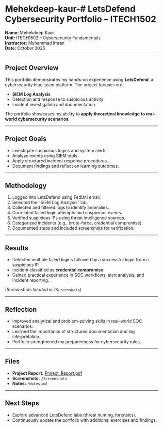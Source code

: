 # Mehekdeep-kaur-# LetsDefend Cybersecurity Portfolio – ITECH1502

**Name:** Mehekdeep Kaur  
**Unit:** ITECH1502 – Cybersecurity Fundamentals  
**Instructor:** Muhammad Imran  
**Date:** October 2025  

---

## Project Overview
This portfolio demonstrates my hands-on experience using **LetsDefend**, a cybersecurity blue-team platform. The project focuses on:

- **SIEM Log Analysis**
- Detection and response to suspicious activity
- Incident investigation and documentation

The portfolio showcases my ability to **apply theoretical knowledge to real-world cybersecurity scenarios**.

---

## Project Goals
- Investigate suspicious logins and system alerts.  
- Analyze events using SIEM tools.  
- Apply structured incident response procedures.  
- Document findings and reflect on learning outcomes.

---

## Methodology
1. Logged into LetsDefend using FedUni email.  
2. Selected the “SIEM Log Analysis” lab.  
3. Collected and filtered logs to identify anomalies.  
4. Correlated failed login attempts and suspicious events.  
5. Verified suspicious IPs using threat intelligence sources.  
6. Categorized incidents (e.g., brute-force, credential compromise).  
7. Documented steps and included screenshots for verification.

---

## Results
- Detected multiple failed logins followed by a successful login from a suspicious IP.  
- Incident classified as **credential compromise**.  
- Gained practical experience in SOC workflows, alert analysis, and incident reporting.  

*(Screenshots located in `/Screenshots`)*

---

## Reflection
- Improved analytical and problem-solving skills in real-world SOC scenarios.  
- Learned the importance of structured documentation and log interpretation.  
- Portfolio strengthened my preparedness for cybersecurity roles.

---

## Files
- **Project Report:** [Project_Report.pdf](./Project_Report.pdf)  
- **Screenshots:** `/Screenshots`  
- **Notes:** `/Notes.md`  

---

## Next Steps
- Explore advanced LetsDefend labs (threat hunting, forensics).  
- Continuously update the portfolio with additional exercises and findings.
